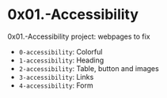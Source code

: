 # 0x01.-Accessibility

0x01.-Accessibility project: webpages to fix

- `0-accessibility`: Colorful
- `1-accessibility`: Heading
- `2-accessibility`: Table, button and images
- `3-accessibility`: Links
- `4-accessibility`: Form
